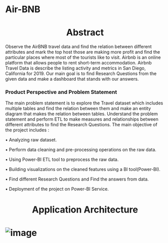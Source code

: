 # Air-BNB

<h1 align="center"> Abstract</h1>

Observe the AirBNB travel data and find the relation between different attributes and mark the top host those are making more profit and find the particular places where most of the tourists like to visit. Airbnb is an online platform that allows people to rent short-term accommodation. Airbnb Travel Data is describe the listing activity and metrics in San Diego, California for 2019. Our main goal is to find Research Questions from the given data and make a dashboard that stands with our answers. 


### Product Perspective and Problem Statement

The main problem statement is to explore the Travel dataset which includes multiple tables and find the relation between them and make an entity diagram that makes the relation between tables. Understand the problem statement and perform ETL to make measures and relationships between different attributes to find the Research Questions.
The main objective of the project includes :

•	Analyzing raw dataset.

•	Perform data cleaning and pre-processing operations on the raw data.

•	Using Power-BI ETL tool to preprocess the raw data.

•	Building visualizations on the cleaned features using a BI tool(Power-BI).

•	Find different Research Questions and Find the answers from data.

•	Deployment of the project on Power-BI Service.

<h1 align="center"> Application Architecture<h1>
  
![image](https://user-images.githubusercontent.com/85347886/141774485-ccc3f560-7b0c-4939-b49f-aba7fa7f8c6c.png)
